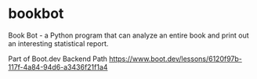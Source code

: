 # bookbot

Book Bot - a Python program that can analyze an entire book and print out an interesting statistical report.

Part of Boot.dev Backend Path
https://www.boot.dev/lessons/6120f97b-117f-4a84-94d6-a3436f21f1a4
